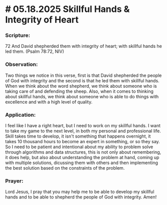 # # 05.18.2025 Skillful Hands & Integrity of Heart

### Scripture:
72 And David shepherded them with integrity of heart;
    with skillful hands he led them.
(Psalm 78:72, NIV)

### Observation:
Two things we notice in this verse, first is that David shepherded the people of God with integrity and the second is that he led them with skillful hands.
When we think about the word shepherd, we think about someone who is taking care of and defending the sheep. Also, when it comes to thinking about skillful hands,
we think about someone who is able to do things with excellence and with a high level of quality.

### Application:
I feel like I have a right heart, but I need to work on my skillful hands. I want to take my game to the next level, in both my personal and professional life.
Skill takes time to develop, it isn't something that happens overnight, it takes 10 thousand hours to become an expert in something, or so they say. So I need to be patient
and intentional about my ability to problem solve through algorithms and data structures, this is not only about remembering, it does help, but also about understanding the 
problem at hand, coming up with multiple solutions, dicussing them with others and then implementing the best solution based on the constraints of the problem.

### Prayer:
Lord Jesus, I pray that you may help me to be able to develop my skillful hands and to be able to shepherd the people of God with integrity. Amen!
